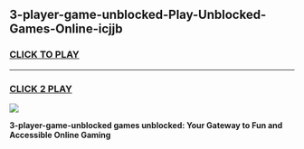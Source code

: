 
## 3-player-game-unblocked-Play-Unblocked-Games-Online-icjjb
<h3>
<a href="https://premium76.site?title=3-player-game-unblocked&ref=24A">CLICK TO PLAY</a></h3>
<hr>

<h3>
<a href="https://premium76.site?title=3-player-game-unblocked&ref=24A">CLICK 2 PLAY</a>
  
</h3>

<a href="https://premium76.site?title=3-player-game-unblocked&ref=24A"><img src="https://clearcache.store/games.png"></a>


**3-player-game-unblocked games unblocked: Your Gateway to Fun and Accessible Online Gaming**
